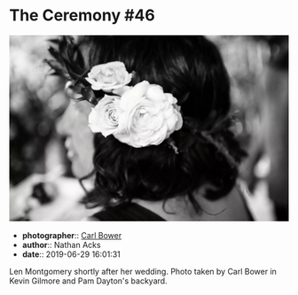 # The Ceremony \#46

![Len Montgomery shortly after her wedding](assets/2019-06-29-set-1-the-ceremony-46.webp)

* **photographer**:: [Carl Bower](https://carlbowerphotos.com)
* **author**:: Nathan Acks
* **date**:: 2019-06-29 16:01:31

Len Montgomery shortly after her wedding. Photo taken by Carl Bower in Kevin Gilmore and Pam Dayton's backyard.
